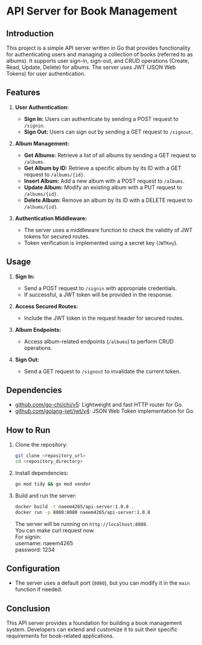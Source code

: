 # API Server for Book Management

## Introduction

This project is a simple API server written in Go that provides functionality for authenticating users and managing a collection of books (referred to as albums). It supports user sign-in, sign-out, and CRUD operations (Create, Read, Update, Delete) for albums. The server uses JWT (JSON Web Tokens) for user authentication.

## Features

1. **User Authentication:**
   - **Sign In:** Users can authenticate by sending a POST request to `/signin`.
   - **Sign Out:** Users can sign out by sending a GET request to `/signout`.

2. **Album Management:**
   - **Get Albums:** Retrieve a list of all albums by sending a GET request to `/albums`.
   - **Get Album by ID:** Retrieve a specific album by its ID with a GET request to `/albums/{id}`.
   - **Insert Album:** Add a new album with a POST request to `/albums`.
   - **Update Album:** Modify an existing album with a PUT request to `/albums/{id}`.
   - **Delete Album:** Remove an album by its ID with a DELETE request to `/albums/{id}`.

3. **Authentication Middleware:**
   - The server uses a middleware function to check the validity of JWT tokens for secured routes.
   - Token verification is implemented using a secret key (`JWTKey`).

## Usage

1. **Sign In:**
   - Send a POST request to `/signin` with appropriate credentials.
   - If successful, a JWT token will be provided in the response.

2. **Access Secured Routes:**
   - Include the JWT token in the request header for secured routes.

3. **Album Endpoints:**
   - Access album-related endpoints (`/albums`) to perform CRUD operations.

4. **Sign Out:**
   - Send a GET request to `/signout` to invalidate the current token.

## Dependencies

- [github.com/go-chi/chi/v5](https://github.com/go-chi/chi):  Lightweight and fast HTTP router for Go.
- [github.com/golang-jwt/jwt/v4](https://github.com/golang-jwt/jwt): JSON Web Token implementation for Go.

## How to Run

1. Clone the repository:

   ```bash
   git clone <repository_url>
   cd <repository_directory>
   ```

2. Install dependencies:

   ```bash
   go mod tidy && go mod vendor
   ```

3. Build and run the server:

   ```bash
   docker build -t naeem4265/api-server:1.0.8 .
   docker run -p 8080:8080 naeem4265/api-server:1.0.8
   ```

   The server will be running on `http://localhost:8080`. </br>
   You can make curl request now. </br>
   For signin:  </br>
   username: naeem4265 </br>
   password: 1234

## Configuration

- The server uses a default port (`8080`), but you can modify it in the `main` function if needed.

## Conclusion

This API server provides a foundation for building a book management system. Developers can extend and customize it to suit their specific requirements for book-related applications. 